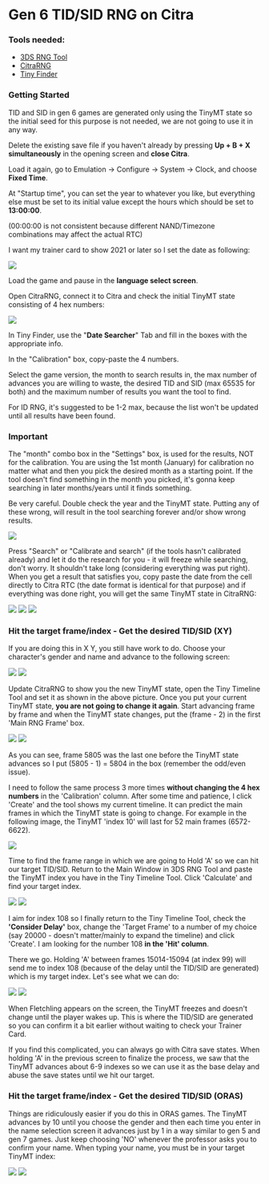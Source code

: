 # Gen 6 TID/SID RNG on Citra

### Tools needed: 

* [3DS RNG Tool](https://github.com/wwwwwwzx/3DSRNGTool/releases/tag/1.0.5)
* [CitraRNG](https://github.com/Admiral-Fish/CitraRNG/releases/tag/v3.1.0)
* [Tiny Finder](https://github.com/Bambo-Rambo/TinyFinder)


### Getting Started

TID and SID in gen 6 games are generated only using the TinyMT state so the initial seed for this purpose is not needed, we are not going to use it in any way.

Delete the existing save file if you haven't already by pressing **Up + B + X simultaneously** in the opening screen and **close Citra**. 

Load it again, go to Emulation -> Configure -> System -> Clock, and choose **Fixed Time**. 

At "Startup time", you can set the year to whatever you like, but everything else must be set to its initial value except the hours which should be set to **13:00:00**. 

(00:00:00 is not consistent because different NAND/Timezone combinations may affect the actual RTC)

I want my trainer card to show 2021 or later so I set the date as following:

![](https://raw.githubusercontent.com/Bambo-Rambo/RNG-Guides/main/Images/ID/ID1.png)

Load the game and pause in the **language select screen**. 

Open CitraRNG, connect it to Citra and check the initial TinyMT state consisting of 4 hex numbers:

![](https://raw.githubusercontent.com/Bambo-Rambo/RNG-Guides/main/Images/ID/ID2.png)

In Tiny Finder, use the "**Date Searcher**" Tab and fill in the boxes with the appropriate info. 

In the "Calibration" box, copy-paste the 4 numbers.

Select the game version, the month to search results in, the max number of advances you are willing to waste, the desired TID and SID (max 65535 for both) and the maximum number of results you want the tool to find. 

For ID RNG, it's suggested to be 1-2 max, because the list won't be updated until all results have been found.

### **Important**

The "month" combo box in the "Settings" box, is used for the results, NOT for the calibration. You are using the 1st month (January) for calibration no matter what and then you pick the desired month as a starting point. If the tool doesn't find something in the month you picked, it's gonna keep searching in later months/years until it finds something. 

Be very careful. Double check the year and the TinyMT state. Putting any of these wrong, will result in the tool searching forever and/or show wrong results.

![](https://raw.githubusercontent.com/Bambo-Rambo/RNG-Guides/main/Images/ID/ID3.png)

Press "Search" or "Calibrate and search" (if the tools hasn't calibrated already) and let it do the research for you - it will freeze while searching, don't worry. It shouldn't take long (considering everything was put right). When you get a result that satisfies you, copy paste the date from the cell directly to Citra RTC (the date format is identical for that purpose) and if everything was done right, you will get the same TinyMT state in CitraRNG:

![](https://raw.githubusercontent.com/Bambo-Rambo/RNG-Guides/main/Images/ID/ID4.png)
![](https://raw.githubusercontent.com/Bambo-Rambo/RNG-Guides/main/Images/ID/ID5.png)
![](https://raw.githubusercontent.com/Bambo-Rambo/RNG-Guides/main/Images/ID/ID6.png)

### Hit the target frame/index - Get the desired TID/SID (XY)

If you are doing this in X Y, you still have work to do. Choose your character's gender and name and advance to the following screen:

![](https://raw.githubusercontent.com/Bambo-Rambo/RNG-Guides/main/Images/ID/ID7.png)
![](https://raw.githubusercontent.com/Bambo-Rambo/RNG-Guides/main/Images/ID/ID8.png)

Update CitraRNG to show you the new TinyMT state, open the Tiny Timeline Tool and set it as shown in the above picture. Once you put your current TinyMT state, **you are not going to change it again**. Start advancing frame by frame and when the TinyMT state changes, put the (frame - 2) in the first 'Main RNG Frame' box.

![](https://raw.githubusercontent.com/Bambo-Rambo/RNG-Guides/main/Images/ID/ID9.png)
![](https://raw.githubusercontent.com/Bambo-Rambo/RNG-Guides/main/Images/ID/ID10.png)

As you can see, frame 5805 was the last one before the TinyMT state advances so I put (5805 - 1) = 5804 in the box (remember the odd/even issue).

I need to follow the same process 3 more times **without changing the 4 hex numbers** in the 'Calibration' column. After some time and patience, I click 'Create' and the tool shows my current timeline. It can predict the main frames in which the TinyMT state is going to change. For example in the following image, the TinyMT 'index 10' will last for 52 main frames (6572-6622).

![](https://raw.githubusercontent.com/Bambo-Rambo/RNG-Guides/main/Images/ID/ID11.png)

Time to find the frame range in which we are going to Hold 'A' so we can hit our target TID/SID. Return to the Main Window in 3DS RNG Tool and paste the TinyMT index you have in the Tiny Timeline Tool. Click 'Calculate' and find your target index.

![](https://raw.githubusercontent.com/Bambo-Rambo/RNG-Guides/main/Images/ID/ID12.png)
![](https://raw.githubusercontent.com/Bambo-Rambo/RNG-Guides/main/Images/ID/ID13.png)

I aim for index 108 so I finally return to the Tiny Timeline Tool, check the **'Consider Delay'** box, change the 'Target Frame' to a number of my choice (say 20000 - doesn't matter/mainly to expand the timeline) and click 'Create'. I am looking for the number 108 **in the 'Hit' column**. 

There we go. Holding 'A' between frames 15014-15094 (at index 99) will send me to index 108 (because of the delay until the TID/SID are generated) which is my target index. Let's see what we can do:

![](https://raw.githubusercontent.com/Bambo-Rambo/RNG-Guides/main/Images/ID/ID14.png)
![](https://raw.githubusercontent.com/Bambo-Rambo/RNG-Guides/main/Images/ID/ID15.png)

When Fletchling appears on the screen, the TinyMT freezes and doesn't change until the player wakes up. This is where the TID/SID are generated so you can confirm it a bit earlier without waiting to check your Trainer Card.

If you find this complicated, you can always go with Citra save states. When holding 'A' in the previous screen to finalize the process, we saw that the TinyMT advances about 6-9 indexes so we can use it as the base delay and abuse the save states until we hit our target.

### Hit the target frame/index - Get the desired TID/SID (ORAS)

Things are ridiculously easier if you do this in ORAS games. The TinyMT advances by 10 until you choose the gender and then each time you enter in the name selection screen it advances just by 1 in a way similar to gen 5 and gen 7 games. Just keep choosing 'NO' whenever the professor asks you to confirm your name. When typing your name, you must be in your target TinyMT index:

![](https://raw.githubusercontent.com/Bambo-Rambo/RNG-Guides/main/Images/ID/ID16.png)
![](https://raw.githubusercontent.com/Bambo-Rambo/RNG-Guides/main/Images/ID/ID17.png)
